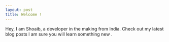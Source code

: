 ```yaml
---
layout: post
title: Welcome !
---
```


Hey, I am Shoaib, a developer in the making from India. Check out my latest blog posts I am sure you will learn something new .
